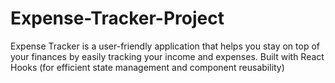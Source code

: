 # Expense-Tracker-Project
Expense Tracker is a user-friendly application that helps you stay on top of your finances by easily tracking your income and expenses. Built with React Hooks (for efficient state management and component reusability)
